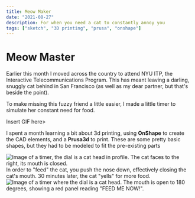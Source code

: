 ```yaml
---
title: Meow Maker
date: "2021-08-27"
description: For when you need a cat to constantly annoy you
tags: ["sketch", "3D printing", "prusa", "onshape"]
---
```

# Meow Master
Earlier this month I moved across the country to attend NYU ITP, the Interactive Telecommunications Program. This has meant leaving a darling, snuggly cat behind in San Francisco (as well as my dear partner, but that's beside the point). 

To make missing this fuzzy friend a little easier, I made a little timer to simulate her constant need for food. 

Insert GIF here> 

I spent a month learning a bit about 3d printing, using **OnShape** to create the CAD elements, and a **Prusa3d** to print. These are some pretty basic shapes, but they had to be modeled to fit the pre-existing parts 

![Image of a timer, the dial is a cat head in profile. The cat faces to the right, its mouth is closed.](https://firebasestorage.googleapis.com/v0/b/sketch-blog-857c6.appspot.com/o/6F4FA6E9-6104-440B-B7A3-837555684355.jpg?alt=media&token=1ceef497-88f0-4c7f-ae3d-f09b7a9f736b)
In order to "feed" the cat, you push the nose down, effectively closing the cat's mouth. 
30 minutes later, the cat "yells" for more food. 
![Image of a timer where the dial is a cat head. The mouth is open to 180 degrees, showing a red panel reading "FEED ME NOW!".](https://firebasestorage.googleapis.com/v0/b/sketch-blog-857c6.appspot.com/o/3BFCE2CC-18C2-4D7F-9491-39E2339BADC6.jpg?alt=media&token=543c4909-f4a6-4166-9b70-048b0f39e4b9)
<!--stackedit_data:
eyJoaXN0b3J5IjpbLTE1OTcxOTUzOTAsLTYxODg3MTc1MV19
-->